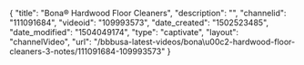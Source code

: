 {
    "title": "Bona&reg; Hardwood Floor Cleaners",
    "description": "",
    "channelid": "111091684",
    "videoid": "109993573",
    "date_created": "1502523485",
    "date_modified": "1504049174",
    "type": "captivate",
    "layout": "channelVideo",
    "url": "\/bbbusa-latest-videos\/bona\u00c2-hardwood-floor-cleaners-3-notes\/111091684-109993573"
}